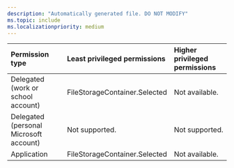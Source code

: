 ```yaml
---
description: "Automatically generated file. DO NOT MODIFY"
ms.topic: include
ms.localizationpriority: medium
---
```


|Permission type|Least privileged permissions|Higher privileged permissions|
|:---|:---|:---|
|Delegated (work or school account)|FileStorageContainer.Selected|Not available.|
|Delegated (personal Microsoft account)|Not supported.|Not supported.|
|Application|FileStorageContainer.Selected|Not available.|

